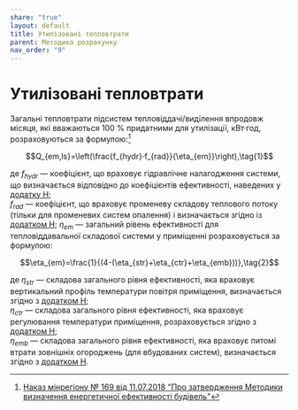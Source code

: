 ```yaml
---
share: "true"
layout: default
title: Утилізовані тепловтрати
parent: Методика розрахунку
nav_order: "9"
---
```


# Утилізовані тепловтрати

Загальні тепловтрати підсистем тепловіддачі/виділення впродовж місяця, які вважаються 100 % придатними для утилізації, кВт·год, розраховуються за формулою:[^1]

$$Q_{em,ls}=\left(\frac{f_{hydr}·f_{rad}}{\eta_{em}}\right),\tag{1}$$

де $f_{hydr}$ — коефіцієнт, що враховує гідравлічне налагодження системи, що визначається відповідно до коефіцієнтів ефективності, наведених у [додатку H](appendix-h%7D.md);  
$f_{rad}$ — коефіцієнт, що враховує променеву складову теплового потоку (тільки для променевих систем опалення) і визначається згідно із [додатком H](appendix-h%7D.md);
$\eta_{em}$ — загальний рівень ефективності для тепловіддавальної складової системи у приміщенні розраховується за формулою:

$$\eta_{em}=\frac{1}{(4-(\eta_{str}+\eta_{ctr}+\eta_{emb}))},\tag{2}$$

де $\eta_{str}$ — складова загального рівня ефективності, яка враховує вертикальний профіль температури повітря приміщення, визначається згідно з [додатком H](appendix-h%7D.md);  
$\eta_{ctr}$ — складова загального рівня ефективності, яка враховує регулювання температури приміщення, розраховується згідно з [додатком H](appendix-h%7D.md);  
$\eta_{emb}$ — складова загального рівня ефективності, яка враховує питомі втрати зовнішніх огороджень (для вбудованих систем), визначається згідно з [додатком H](appendix-h%7D.md).

[^1]: [Наказ мінрегіону № 169 від 11.07.2018 "Про затвердження Методики визначення енергетичної ефективності будівель"](https://zakon.rada.gov.ua/laws/show/z0822-18#Text)